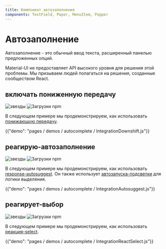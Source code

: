 ```yaml
---
title: Компонент автозаполнения
components: TextField, Paper, MenuItem, Popper
---
```

# Автозаполнение

<p class="description">Автозаполнение - это обычный ввод текста, расширенный панелью предложенных опций.</p>

Material-UI не предоставляет API высокого уровня для решения этой проблемы. Мы призываем людей полагаться на решения, созданные сообществом React.

## включать пониженную передачу

![звезды](https://img.shields.io/github/stars/paypal/downshift.svg?style=social&label=Stars) ![Загрузки npm](https://img.shields.io/npm/dm/downshift.svg)

В следующем примере мы продемонстрируем, как использовать [понижающую передачу](https://github.com/paypal/downshift).

{{"demo": "pages / demos / autocomplete / IntegrationDownshift.js"}}

## реагирую-автозаполнение

![звезды](https://img.shields.io/github/stars/moroshko/react-autosuggest.svg?style=social&label=Stars) ![Загрузки npm](https://img.shields.io/npm/dm/react-autosuggest.svg)

В следующем примере мы продемонстрируем, как использовать [response-autosuggest](https://github.com/moroshko/react-autosuggest). Он также использует [автозапуска-подсветки](https://www.npmjs.com/package/autosuggest-highlight) для логики выделения.

{{"demo": "pages / demos / autocomplete / IntegrationAutosuggest.js"}}

## реагирует-выбор

![звезды](https://img.shields.io/github/stars/JedWatson/react-select.svg?style=social&label=Stars) ![Загрузки npm](https://img.shields.io/npm/dm/react-select.svg)

В следующем примере мы продемонстрируем, как использовать [реакция-select](https://github.com/JedWatson/react-select).

{{"demo": "pages / demos / autocomplete / IntegrationReactSelect.js"}}